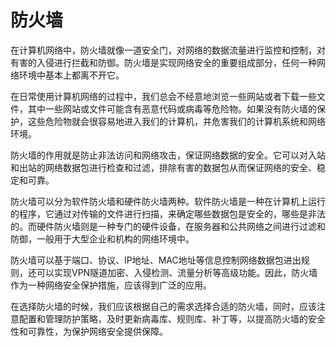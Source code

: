 # 防火墙
在计算机网络中，防火墙就像一道安全门，对网络的数据流量进行监控和控制，对有害的入侵进行拦截和防御。防火墙是实现网络安全的重要组成部分，任何一种网络环境中基本上都离不开它。

在日常使用计算机网络的过程中，我们总会不经意地浏览一些网站或者下载一些文件，其中一些网站或文件可能含有恶意代码或病毒等危险物。如果没有防火墙的保护，这些危险物就会很容易地进入我们的计算机，并危害我们的计算机系统和网络环境。

防火墙的作用就是防止非法访问和网络攻击，保证网络数据的安全。它可以对入站和出站的网络数据包进行检查和过滤，排除有害的数据包从而保证网络的安全、稳定和可靠。

防火墙可以分为软件防火墙和硬件防火墙两种。软件防火墙是一种在计算机上运行的程序，它通过对传输的文件进行扫描，来确定哪些数据包是安全的，哪些是非法的。而硬件防火墙则是一种专门的硬件设备，在服务器和公共网络之间进行过滤和防御，一般用于大型企业和机构的网络环境中。

防火墙可以基于端口、协议、IP地址、MAC地址等信息控制网络数据包进出规则，还可以实现VPN隧道加密、入侵检测、流量分析等高级功能。因此，防火墙作为一种网络安全保护措施，应该得到广泛的应用。

在选择防火墙的时候，我们应该根据自己的需求选择合适的防火墙，同时，应该注意配置和管理防护策略，及时更新病毒库、规则库、补丁等，以提高防火墙的安全性和可靠性，为保护网络安全提供保障。